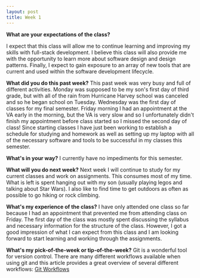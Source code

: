 ```yaml
---
layout: post
title: Week 1
---
```


**What are your expectations of the class?**

I expect that this class will allow me to continue learning and improving my skills with full-stack development. I believe this class will also provide me with the opportunity to learn more about software design and design patterns. Finally, I expect to gain exposure to an array of new tools that are current and used within the software development lifecycle.

**What did you do this past week?**
This past week was very busy and full of different activities. Monday was supposed to be my son's first day of third grade, but with all of the rain from Hurricane Harvey school was canceled and so he began school on Tuesday. Wednesday was the first day of classes for my final semester. Friday morning I had an appointment at the VA early in the morning, but the VA is very slow and so I unfortunately didn't finish my appointment before class started so I missed the second day of class! Since starting classes I have just been working to establish a schedule for studying and homework as well as setting up my laptop with all of the necessary software and tools to be successful in my classes this semester.

**What's in your way?**
I currently have no impediments for this semester.

**What will you do next week?**
Next week I will continue to study for my current classes and work on assignments. This consumes most of my time. What is left is spent hanging out with my son (usually playing legos and talking about Star Wars). I also like to find time to get outdoors as often as possible to go hiking or rock climbing.

**What's my experience of the class?**
I have only attended one class so far because I had an appointment that prevented me from attending class on Friday. The first day of the class was mostly spent discussing the syllabus and necessary information for the structure of the class. However, I got a good impression of what I can expect from this class and I am looking forward to start learning and working through the assignments.

**What's my pick-of-the-week or tip-of-the-week?**
Git is a wonderful tool for version control. There are many different workflows available when using git and this article provides a great overview of several different workflows: [Git Workflows](https://www.atlassian.com/git/tutorials/comparing-workflows)
